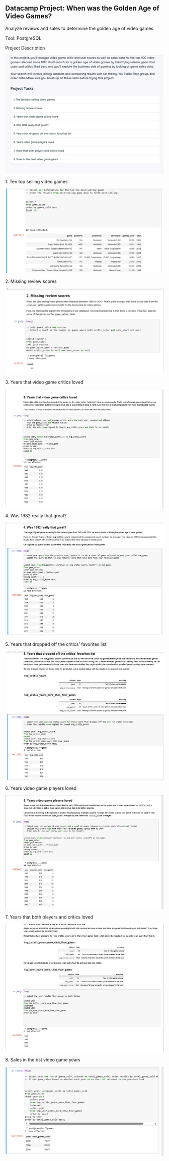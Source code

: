 ## Datacamp Project:  When was the Golden Age of Video Games?

Analyze reviews and sales to determine the golden age of video games

Tool:  PostgreSQL

<p>Project Description</p>

![project description](https://github.com/Sarah269/glowing-dollop/blob/main/Video%20Games/VideoGame_projectdesc.png)

<p>1. Ten top selling video games</p>

![Q1](https://github.com/Sarah269/glowing-dollop/blob/main/Video%20Games/VideoGame_Q1.png)

<p>2. Missing review scores</p>

![Q2](https://github.com/Sarah269/glowing-dollop/blob/main/Video%20Games/VideoGame_Q2.png)

<p>3. Years that video game critics loved</p>

![Q3](https://github.com/Sarah269/glowing-dollop/blob/main/Video%20Games/VideoGame_Q3.png)

<p>4. Was 1982 really that great?</p>

![Q4](https://github.com/Sarah269/glowing-dollop/blob/main/Video%20Games/VideoGame_Q4.png)

<p>5. Years that dropped off the critics' favorites list</p>

![Q5](https://github.com/Sarah269/glowing-dollop/blob/main/Video%20Games/VideoGame_Q5.png)

<p>6. Years video game players loved</p>

![Q6](https://github.com/Sarah269/glowing-dollop/blob/main/Video%20Games/VideoGame_Q6.png)

<p>7. Years that both players and critics loved</p>

![Q7](https://github.com/Sarah269/glowing-dollop/blob/main/Video%20Games/VideoGame_Q7.png)

<p>8. Sales in the bst video game years</p>

![Q8](https://github.com/Sarah269/glowing-dollop/blob/main/Video%20Games/VideoGame_Q8.png)






